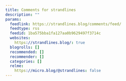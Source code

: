 ```yaml
---
title: Comments for strandlines
description: ""
params:
  feedlink: https://strandlines.blog/comments/feed/
  feedtype: rss
  feedid: 1ba575bba1fa127aa0b9629497f3714c
  websites:
    https://strandlines.blog/: true
  blogrolls: []
  recommended: []
  recommender: []
  categories: []
  relme:
    https://micro.blog/@strandlines: false
---
```

